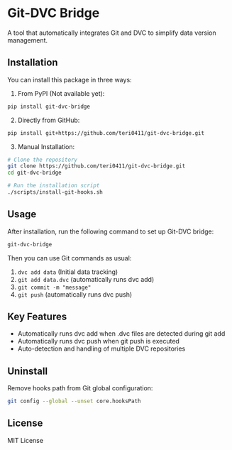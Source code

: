 # Git-DVC Bridge

A tool that automatically integrates Git and DVC to simplify data version management.

## Installation

You can install this package in three ways:

1. From PyPI (Not available yet):
```bash
pip install git-dvc-bridge
```

2. Directly from GitHub:
```bash
pip install git+https://github.com/teri0411/git-dvc-bridge.git
```

3. Manual Installation:
```bash
# Clone the repository
git clone https://github.com/teri0411/git-dvc-bridge.git
cd git-dvc-bridge

# Run the installation script
./scripts/install-git-hooks.sh
```

## Usage

After installation, run the following command to set up Git-DVC bridge:

```bash
git-dvc-bridge
```

Then you can use Git commands as usual:

1. `dvc add data` (Initial data tracking)
2. `git add data.dvc` (automatically runs dvc add)
3. `git commit -m "message"`
4. `git push` (automatically runs dvc push)

## Key Features

- Automatically runs dvc add when .dvc files are detected during git add
- Automatically runs dvc push when git push is executed
- Auto-detection and handling of multiple DVC repositories

## Uninstall

Remove hooks path from Git global configuration:

```bash
git config --global --unset core.hooksPath
```

## License

MIT License
